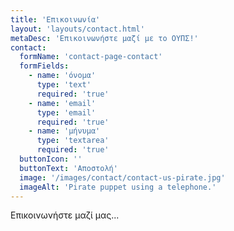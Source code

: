 ```yaml
---
title: 'Επικοινωνία'
layout: 'layouts/contact.html'
metaDesc: 'Επικοινωνήστε μαζί με το ΟΥΠΣ!'
contact: 
  formName: 'contact-page-contact'
  formFields:
    - name: 'όνομα'
      type: 'text'
      required: 'true'
    - name: 'email'
      type: 'email'
      required: 'true'
    - name: 'μήνυμα'
      type: 'textarea'
      required: 'true'
  buttonIcon: ''
  buttonText: 'Αποστολή'
  image: '/images/contact/contact-us-pirate.jpg'
  imageAlt: 'Pirate puppet using a telephone.'
---
```


Επικοινωνήστε μαζί μας... 